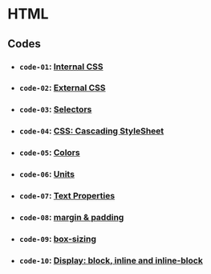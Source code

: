 # HTML

## Codes

- ### `code-01`: [Internal CSS](https://github.com/dev-paulaabro/dev-lectures/tree/main/lecture-02/code-01)
- ### `code-02`: [External CSS](https://github.com/dev-paulaabro/dev-lectures/tree/main/lecture-02/code-02)
- ### `code-03`: [Selectors](https://github.com/dev-paulaabro/dev-lectures/tree/main/lecture-02/code-03)
- ### `code-04`: [CSS: Cascading StyleSheet](https://github.com/dev-paulaabro/dev-lectures/tree/main/lecture-02/code-04)
- ### `code-05`: [Colors](https://github.com/dev-paulaabro/dev-lectures/tree/main/lecture-02/code-05)
- ### `code-06`: [Units](https://github.com/dev-paulaabro/dev-lectures/tree/main/lecture-02/code-06)
- ### `code-07`: [Text Properties](https://github.com/dev-paulaabro/dev-lectures/tree/main/lecture-02/code-07)
- ### `code-08`: [margin & padding](https://github.com/dev-paulaabro/dev-lectures/tree/main/lecture-02/code-08)
- ### `code-09`: [box-sizing](https://github.com/dev-paulaabro/dev-lectures/tree/main/lecture-02/code-09)
- ### `code-10`: [Display: block, inline and inline-block](https://github.com/dev-paulaabro/dev-lectures/tree/main/lecture-02/code-10)
